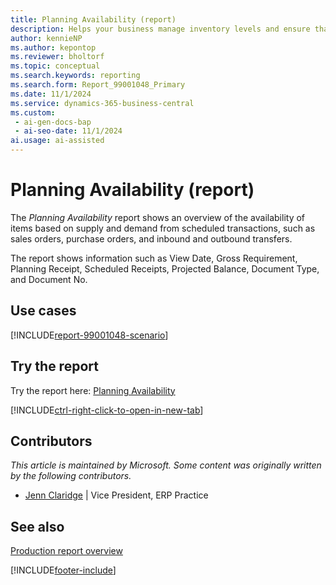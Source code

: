```yaml
---
title: Planning Availability (report)
description: Helps your business manage inventory levels and ensure that items are available when needed.
author: kennieNP
ms.author: kepontop
ms.reviewer: bholtorf
ms.topic: conceptual
ms.search.keywords: reporting
ms.search.form: Report_99001048_Primary
ms.date: 11/1/2024
ms.service: dynamics-365-business-central
ms.custom:
 - ai-gen-docs-bap
 - ai-seo-date: 11/1/2024
ai.usage: ai-assisted
---
```


# Planning Availability (report)

The *Planning Availability* report shows an overview of the availability of items based on supply and demand from scheduled transactions, such as sales orders, purchase orders, and inbound and outbound transfers. 

The report shows information such as View Date, Gross Requirement, Planning Receipt, Scheduled Receipts, Projected Balance, Document Type, and Document No.


## Use cases

[!INCLUDE[report-99001048-scenario](../includes/report-99001048-scenario-include.md)]

<!-- 

Prompt

Below is a report in an ERP system. Provide 3-4 use cases for different personas working with inventory

Format like this:    
  
As a <persona>, use the report to    
* use case 1  
* use case 2    

Do not capitalize the persona names. 

Do not start lines with "Use the data to"

## Report name
Planning Availability

## Report description

### What the report does

### Use cases
Helps your business manage inventory levels and ensure that items are available when needed.

Please include your data sources and URLs

-->


## Try the report

Try the report here: [Planning Availability](https://businesscentral.dynamics.com?report=99001048)

[!INCLUDE[ctrl-right-click-to-open-in-new-tab](../includes/ctrl-right-click-to-open-in-new-tab.md)]


## Contributors

*This article is maintained by Microsoft. Some content was originally written by the following contributors.*

* [Jenn Claridge](https://www.linkedin.com/in/jenn-morton-sabre/) | Vice President, ERP Practice


## See also

[Production report overview](../production-reports.md)  

[!INCLUDE[footer-include](../includes/footer-banner.md)]
